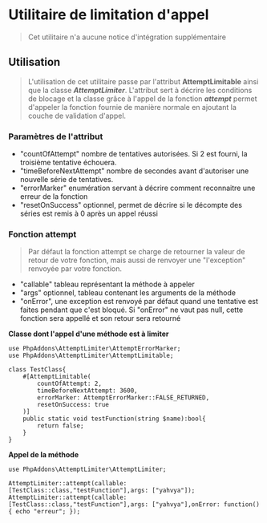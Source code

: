 # Utilitaire de limitation d'appel

> Cet utilitaire n'a aucune notice d'intégration supplémentaire

## Utilisation

> L'utilisation de cet utilitaire passe par l'attribut **AttemptLimitable** ainsi que la classe ***AttemptLimiter***.
> L'attribut sert à décrire les conditions de blocage et la classe grâce à l'appel de la fonction ***attempt*** permet d'appeler la fonction fournie de manière normale en ajoutant la couche de validation d'appel.

### Paramètres de l'attribut

- "countOfAttempt" nombre de tentatives autorisées. Si 2 est fourni, la troisième tentative échouera.
- "timeBeforeNextAttempt" nombre de secondes avant d'autoriser une nouvelle série de tentatives.
- "errorMarker" enumération servant à décrire comment reconnaitre une erreur de la fonction
- "resetOnSuccess" optionnel, permet de décrire si le décompte des séries est remis à 0 après un appel réussi

### Fonction attempt

> Par défaut la fonction attempt se charge de retourner la valeur de retour de votre fonction, mais aussi de renvoyer une "l'exception" renvoyée par votre fonction.

- "callable" tableau représentant la méthode à appeler
- "args" optionnel, tableau contenant les arguments de la méthode
- "onError", une exception est renvoyé par défaut quand une tentative est faites pendant que c'est bloqué. Si "onError" ne vaut pas null, cette fonction sera appellé et son retour sera retourné

**Classe dont l'appel d'une méthode est à limiter**

```
use PhpAddons\AttemptLimiter\AttemptErrorMarker;
use PhpAddons\AttemptLimiter\AttemptLimitable;

class TestClass{
    #[AttemptLimitable(
        countOfAttempt: 2,
        timeBeforeNextAttempt: 3600,
        errorMarker: AttemptErrorMarker::FALSE_RETURNED,
        resetOnSuccess: true
    )]
    public static void testFunction(string $name):bool{
        return false;
    }
}
```

**Appel de la méthode**

```
use PhpAddons\AttemptLimiter\AttemptLimiter;

AttemptLimiter::attempt(callable: [TestClass::class,"testFunction"],args: ["yahvya"]);
AttemptLimiter::attempt(callable: [TestClass::class,"testFunction"],args: ["yahvya"],onError: function(){ echo "erreur"; });
```

